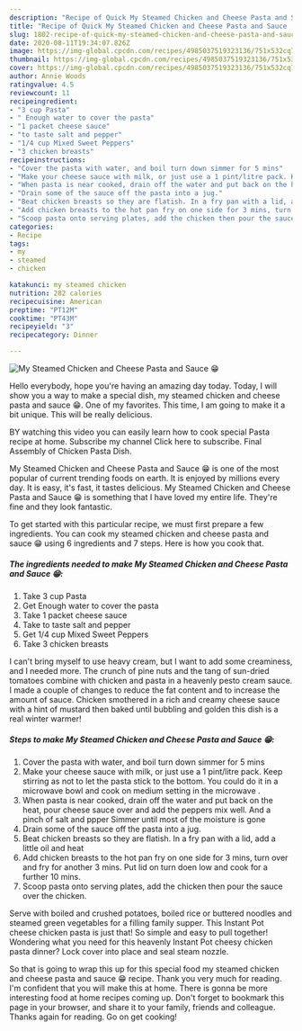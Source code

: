 ```yaml
---
description: "Recipe of Quick My Steamed Chicken and Cheese Pasta and Sauce   😁"
title: "Recipe of Quick My Steamed Chicken and Cheese Pasta and Sauce   😁"
slug: 1802-recipe-of-quick-my-steamed-chicken-and-cheese-pasta-and-sauce
date: 2020-08-11T19:34:07.826Z
image: https://img-global.cpcdn.com/recipes/4985037519323136/751x532cq70/my-steamed-chicken-and-cheese-pasta-and-sauce-😁-recipe-main-photo.jpg
thumbnail: https://img-global.cpcdn.com/recipes/4985037519323136/751x532cq70/my-steamed-chicken-and-cheese-pasta-and-sauce-😁-recipe-main-photo.jpg
cover: https://img-global.cpcdn.com/recipes/4985037519323136/751x532cq70/my-steamed-chicken-and-cheese-pasta-and-sauce-😁-recipe-main-photo.jpg
author: Annie Woods
ratingvalue: 4.5
reviewcount: 11
recipeingredient:
- "3 cup Pasta"
- " Enough water to cover the pasta"
- "1 packet cheese sauce"
- "to taste salt and pepper"
- "1/4 cup Mixed Sweet Peppers"
- "3 chicken breasts"
recipeinstructions:
- "Cover the pasta with water, and boil turn down simmer for 5 mins"
- "Make your cheese sauce with milk, or just use a 1 pint/litre pack. Keep stirring as not to let the pasta stick to the bottom. You could do it in a microwave bowl and cook on medium setting in the microwave ."
- "When pasta is near cooked, drain off the water and put back on the heat, pour cheese sauce over and add the peppers mix well. And a pinch of salt and ppper Simmer until most of the moisture is gone"
- "Drain some of the sauce off the pasta into a jug."
- "Beat chicken breasts so they are flatish. In a fry pan with a lid, add a little oil and heat"
- "Add chicken breasts to the hot pan fry on one side for 3 mins, turn over and fry for another 3 mins. Put lid on turn doen low and cook for a further 10 mins."
- "Scoop pasta onto serving plates, add the chicken then pour the sauce over the chicken."
categories:
- Recipe
tags:
- my
- steamed
- chicken

katakunci: my steamed chicken 
nutrition: 282 calories
recipecuisine: American
preptime: "PT12M"
cooktime: "PT43M"
recipeyield: "3"
recipecategory: Dinner

---
```



![My Steamed Chicken and Cheese Pasta and Sauce   😁](https://img-global.cpcdn.com/recipes/4985037519323136/751x532cq70/my-steamed-chicken-and-cheese-pasta-and-sauce-😁-recipe-main-photo.jpg)

Hello everybody, hope you're having an amazing day today. Today, I will show you a way to make a special dish, my steamed chicken and cheese pasta and sauce   😁. One of my favorites. This time, I am going to make it a bit unique. This will be really delicious.

BY watching this video you can easily learn how to cook special Pasta recipe at home. Subscribe my channel Click here to subscribe. Final Assembly of Chicken Pasta Dish.

My Steamed Chicken and Cheese Pasta and Sauce   😁 is one of the most popular of current trending foods on earth. It is enjoyed by millions every day. It is easy, it's fast, it tastes delicious. My Steamed Chicken and Cheese Pasta and Sauce   😁 is something that I have loved my entire life. They're fine and they look fantastic.


To get started with this particular recipe, we must first prepare a few ingredients. You can cook my steamed chicken and cheese pasta and sauce   😁 using 6 ingredients and 7 steps. Here is how you cook that.

<!--inarticleads1-->

##### The ingredients needed to make My Steamed Chicken and Cheese Pasta and Sauce   😁:

1. Take 3 cup Pasta
1. Get  Enough water to cover the pasta
1. Take 1 packet cheese sauce
1. Take to taste salt and pepper
1. Get 1/4 cup Mixed Sweet Peppers
1. Take 3 chicken breasts


I can&#39;t bring myself to use heavy cream, but I want to add some creaminess, and I needed more. The crunch of pine nuts and the tang of sun-dried tomatoes combine with chicken and pasta in a heavenly pesto cream sauce. I made a couple of changes to reduce the fat content and to increase the amount of sauce. Chicken smothered in a rich and creamy cheese sauce with a hint of mustard then baked until bubbling and golden this dish is a real winter warmer! 

<!--inarticleads2-->

##### Steps to make My Steamed Chicken and Cheese Pasta and Sauce   😁:

1. Cover the pasta with water, and boil turn down simmer for 5 mins
1. Make your cheese sauce with milk, or just use a 1 pint/litre pack. Keep stirring as not to let the pasta stick to the bottom. You could do it in a microwave bowl and cook on medium setting in the microwave .
1. When pasta is near cooked, drain off the water and put back on the heat, pour cheese sauce over and add the peppers mix well. And a pinch of salt and ppper Simmer until most of the moisture is gone
1. Drain some of the sauce off the pasta into a jug.
1. Beat chicken breasts so they are flatish. In a fry pan with a lid, add a little oil and heat
1. Add chicken breasts to the hot pan fry on one side for 3 mins, turn over and fry for another 3 mins. Put lid on turn doen low and cook for a further 10 mins.
1. Scoop pasta onto serving plates, add the chicken then pour the sauce over the chicken.


Serve with boiled and crushed potatoes, boiled rice or buttered noodles and steamed green vegetables for a filling family supper. This Instant Pot cheese chicken pasta is just that! So simple and easy to pull together! Wondering what you need for this heavenly Instant Pot cheesy chicken pasta dinner? Lock cover into place and seal steam nozzle. 

So that is going to wrap this up for this special food my steamed chicken and cheese pasta and sauce   😁 recipe. Thank you very much for reading. I'm confident that you will make this at home. There is gonna be more interesting food at home recipes coming up. Don't forget to bookmark this page in your browser, and share it to your family, friends and colleague. Thanks again for reading. Go on get cooking!
